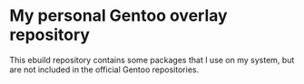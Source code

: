 # My personal Gentoo overlay repository
This ebuild repository contains some packages that I use on my system, 
but are not included in the official Gentoo repositories.
